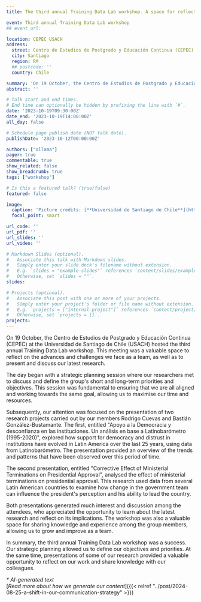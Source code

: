 ```yaml
---
title: The third annual Training Data Lab workshop. A space for reflection and knowledge

event: Third annual Training Data Lab workshop
## event_url: 

location: CEPEC USACH
address:
  street: Centro de Estudios de Postgrado y Educación Continua (CEPEC) at the USACH, Cruz del Sur 77
  city: Santiago
  region: RM
  ## postcode: ''
  country: Chile

summary: 'On 19 October, the Centro de Estudios de Postgrado y Educación Continua (CEPEC) at the Universidad de Santiago de Chile (USACH) hosted the third annual Training Data Lab workshop. This meeting was a valuable space to reflect on the advances and challenges we face as a team, as well as to present and discuss our latest research.'
abstract: ''

# Talk start and end times.
# End time can optionally be hidden by prefixing the line with `#`.
date: '2023-10-19T09:30:00Z'
date_end: '2023-10-19T14:00:00Z'
all_day: false

# Schedule page publish date (NOT talk date).
publishDate: '2023-10-12T00:00:00Z'

authors: ["ollama"]
pager: true
commentable: true
show_related: false
show_breadcrumb: true
tags: ["workshop"]

# Is this a featured talk? (true/false)
featured: false

image:
  caption: 'Picture credits: [**Universidad de Santiago de Chile**](https://cepec.usach.cl/)'
  focal_point: smart

url_code: ''
url_pdf: ''
url_slides: ''
url_video: ''

# Markdown Slides (optional).
#   Associate this talk with Markdown slides.
#   Simply enter your slide deck's filename without extension.
#   E.g. `slides = "example-slides"` references `content/slides/example-slides.md`.
#   Otherwise, set `slides = ""`.
slides:

# Projects (optional).
#   Associate this post with one or more of your projects.
#   Simply enter your project's folder or file name without extension.
#   E.g. `projects = ["internal-project"]` references `content/project/deep-learning/index.md`.
#   Otherwise, set `projects = []`.
projects:
---
```


On 19 October, the Centro de Estudios de Postgrado y Educación Continua (CEPEC) at the Universidad de Santiago de Chile (USACH) hosted the third annual Training Data Lab workshop. This meeting was a valuable space to reflect on the advances and challenges we face as a team, as well as to present and discuss our latest research.

The day began with a strategic planning session where our researchers met to discuss and define the group's short and long-term priorities and objectives. This session was fundamental to ensuring that we are all aligned and working towards the same goal, allowing us to maximise our time and resources.

Subsequently, our attention was focused on the presentation of two research projects carried out by our members Rodrigo Cuevas and Bastián González-Bustamante. The first, entitled "Apoyo a la Democracia y desconfianza en las instituciones. Un análisis en base a Latinobarómetro (1995-2020)", explored how support for democracy and distrust in institutions have evolved in Latin America over the last 25 years, using data from Latinobarómetro. The presentation provided an overview of the trends and patterns that have been observed over this period of time.

The second presentation, entitled "Corrective Effect of Ministerial Terminations on Presidential Approval", analysed the effect of ministerial terminations on presidential approval. This research used data from several Latin American countries to examine how change in the government team can influence the president's perception and his ability to lead the country. 

Both presentations generated much interest and discussion among the attendees, who appreciated the opportunity to learn about the latest research and reflect on its implications. The workshop was also a valuable space for sharing knowledge and experience among the group members, allowing us to grow and improve as a team.

In summary, the third annual Training Data Lab workshop was a success. Our strategic planning allowed us to define our objectives and priorities. At the same time, presentations of some of our research provided a valuable opportunity to reflect on our work and share knowledge with our colleagues. 

_* AI-generated text_ <br>
[_Read more about how we generate our content_]({{< relref "../post/2024-08-25-a-shift-in-our-communication-strategy" >}})
